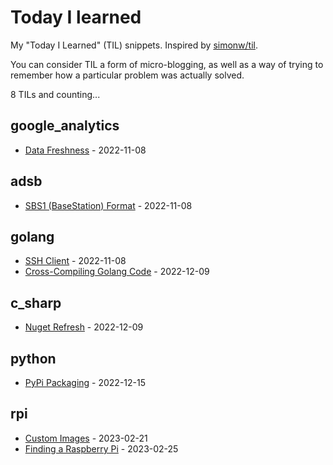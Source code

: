 # Today I learned

My "Today I Learned" (TIL) snippets. Inspired by [simonw/til](https://github.com/simonw/til).

You can consider TIL a form of micro-blogging, as well as a way of trying to remember how a particular problem was actually solved.

<!-- count starts -->8<!-- count ends --> TILs and counting...

<!-- index starts -->
## google_analytics

* [Data Freshness](https://github.com/rvaughan/til/blob/main/google_analytics/data_freshness.md) - 2022-11-08

## adsb

* [SBS1 (BaseStation) Format](https://github.com/rvaughan/til/blob/main/adsb/sbs1.md) - 2022-11-08

## golang

* [SSH Client](https://github.com/rvaughan/til/blob/main/golang/ssh_client.md) - 2022-11-08
* [Cross-Compiling Golang Code](https://github.com/rvaughan/til/blob/main/golang/cross_compiling.md) - 2022-12-09

## c_sharp

* [Nuget Refresh](https://github.com/rvaughan/til/blob/main/c_sharp/nuget_refresh.md) - 2022-12-09

## python

* [PyPi Packaging](https://github.com/rvaughan/til/blob/main/python/pypi_packaging.md) - 2022-12-15

## rpi

* [Custom Images](https://github.com/rvaughan/til/blob/main/rpi/custom_images.md) - 2023-02-21
* [Finding a Raspberry Pi](https://github.com/rvaughan/til/blob/main/rpi/finding.md) - 2023-02-25
<!-- index ends -->